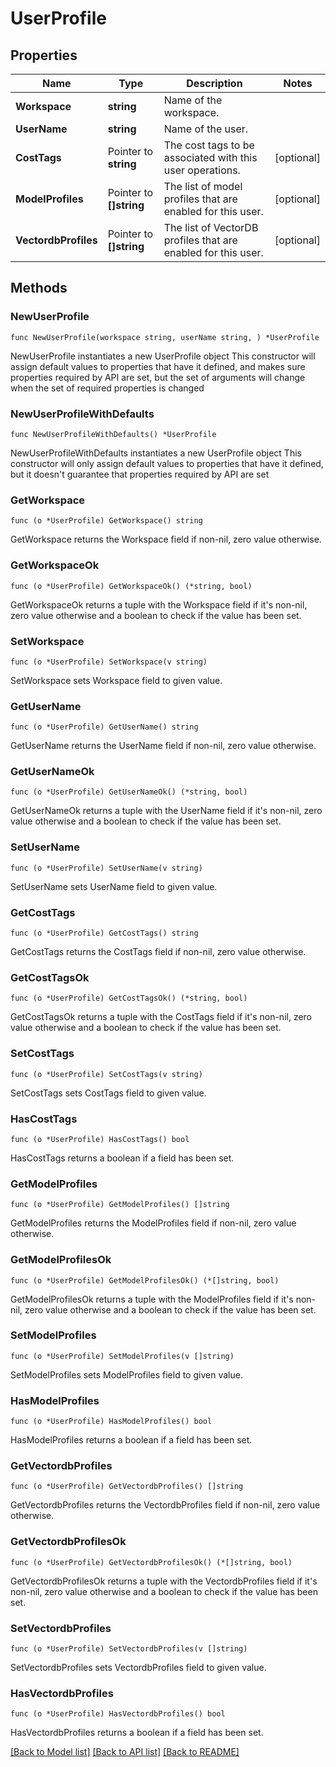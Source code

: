 # UserProfile

## Properties

Name | Type | Description | Notes
------------ | ------------- | ------------- | -------------
**Workspace** | **string** | Name of the workspace. | 
**UserName** | **string** | Name of the user. | 
**CostTags** | Pointer to **string** | The cost tags to be associated with this user operations. | [optional] 
**ModelProfiles** | Pointer to **[]string** | The list of model profiles that are enabled for this user. | [optional] 
**VectordbProfiles** | Pointer to **[]string** | The list of VectorDB profiles that are enabled for this user. | [optional] 

## Methods

### NewUserProfile

`func NewUserProfile(workspace string, userName string, ) *UserProfile`

NewUserProfile instantiates a new UserProfile object
This constructor will assign default values to properties that have it defined,
and makes sure properties required by API are set, but the set of arguments
will change when the set of required properties is changed

### NewUserProfileWithDefaults

`func NewUserProfileWithDefaults() *UserProfile`

NewUserProfileWithDefaults instantiates a new UserProfile object
This constructor will only assign default values to properties that have it defined,
but it doesn't guarantee that properties required by API are set

### GetWorkspace

`func (o *UserProfile) GetWorkspace() string`

GetWorkspace returns the Workspace field if non-nil, zero value otherwise.

### GetWorkspaceOk

`func (o *UserProfile) GetWorkspaceOk() (*string, bool)`

GetWorkspaceOk returns a tuple with the Workspace field if it's non-nil, zero value otherwise
and a boolean to check if the value has been set.

### SetWorkspace

`func (o *UserProfile) SetWorkspace(v string)`

SetWorkspace sets Workspace field to given value.


### GetUserName

`func (o *UserProfile) GetUserName() string`

GetUserName returns the UserName field if non-nil, zero value otherwise.

### GetUserNameOk

`func (o *UserProfile) GetUserNameOk() (*string, bool)`

GetUserNameOk returns a tuple with the UserName field if it's non-nil, zero value otherwise
and a boolean to check if the value has been set.

### SetUserName

`func (o *UserProfile) SetUserName(v string)`

SetUserName sets UserName field to given value.


### GetCostTags

`func (o *UserProfile) GetCostTags() string`

GetCostTags returns the CostTags field if non-nil, zero value otherwise.

### GetCostTagsOk

`func (o *UserProfile) GetCostTagsOk() (*string, bool)`

GetCostTagsOk returns a tuple with the CostTags field if it's non-nil, zero value otherwise
and a boolean to check if the value has been set.

### SetCostTags

`func (o *UserProfile) SetCostTags(v string)`

SetCostTags sets CostTags field to given value.

### HasCostTags

`func (o *UserProfile) HasCostTags() bool`

HasCostTags returns a boolean if a field has been set.

### GetModelProfiles

`func (o *UserProfile) GetModelProfiles() []string`

GetModelProfiles returns the ModelProfiles field if non-nil, zero value otherwise.

### GetModelProfilesOk

`func (o *UserProfile) GetModelProfilesOk() (*[]string, bool)`

GetModelProfilesOk returns a tuple with the ModelProfiles field if it's non-nil, zero value otherwise
and a boolean to check if the value has been set.

### SetModelProfiles

`func (o *UserProfile) SetModelProfiles(v []string)`

SetModelProfiles sets ModelProfiles field to given value.

### HasModelProfiles

`func (o *UserProfile) HasModelProfiles() bool`

HasModelProfiles returns a boolean if a field has been set.

### GetVectordbProfiles

`func (o *UserProfile) GetVectordbProfiles() []string`

GetVectordbProfiles returns the VectordbProfiles field if non-nil, zero value otherwise.

### GetVectordbProfilesOk

`func (o *UserProfile) GetVectordbProfilesOk() (*[]string, bool)`

GetVectordbProfilesOk returns a tuple with the VectordbProfiles field if it's non-nil, zero value otherwise
and a boolean to check if the value has been set.

### SetVectordbProfiles

`func (o *UserProfile) SetVectordbProfiles(v []string)`

SetVectordbProfiles sets VectordbProfiles field to given value.

### HasVectordbProfiles

`func (o *UserProfile) HasVectordbProfiles() bool`

HasVectordbProfiles returns a boolean if a field has been set.


[[Back to Model list]](../README.md#documentation-for-models) [[Back to API list]](../README.md#documentation-for-api-endpoints) [[Back to README]](../README.md)


